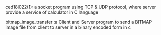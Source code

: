 ced18i022(1): a socket program using TCP & UDP protocol, where server provide a service of calculator in C language


bitmap_image_transfer :a Client and Server program to send a BITMAP image file from client to server in a binary encoded form in c 
